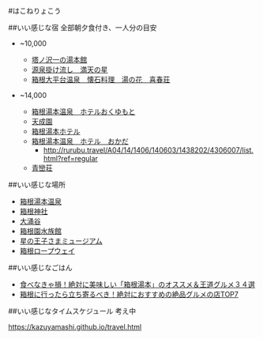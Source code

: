 #はこねりょこう

##いい感じな宿
全部朝夕食付き、一人分の目安

- ~10,000
	- [塔ノ沢一の湯本館](http://travel.yahoo.co.jp/dhotel/shisetsu/HT10012681/?ci=20160207&co=20160208&rm=1&adlt=2&pmax=9&bfd=1)
	- [源泉掛け流し　満天の星](http://travel.yahoo.co.jp/dhotel/shisetsu/HT10026203/?ci=20160207&co=20160208&rm=1&adlt=2&pmax=9&bfd=1)
	- [箱根大平台温泉　懐石料理　湯の花　喜春荘](http://travel.yahoo.co.jp/dhotel/shisetsu/HT10026204/?ci=20160207&co=20160208&rm=1&adlt=2&pmax=11&bfd=1)

- ~14,000 
	- [箱根湯本温泉　ホテルおくゆもと](http://hotel.travel.rakuten.co.jp/hotelinfo/plan/5081?f_tscm_flg=&f_tel=&f_teikei=&f_nen1=2016&f_tuki1=02&f_hi1=07&f_nen2=2016&f_tuki2=02&f_hi2=08&f_heya_su=1&f_otona_su=2&f_s1=0&f_s2=0&f_y1=0&f_y2=0&f_y3=0&f_y4=0&f_kin=&f_kin2=0&f_squeezes=&f_static=1) 
	- [天成園](http://travel.yahoo.co.jp/dhotel/shisetsu/HT10010570/?ci=20160207&co=20160208&rm=1&adlt=2&pmax=11&bfd=1)
	- [箱根湯本ホテル](http://travel.yahoo.co.jp/dhotel/shisetsu/HT10011516/?ci=20160207&co=20160208&rm=1&adlt=2&pmax=11&bfd=1)
	- [箱根湯本温泉　ホテル　おかだ](http://travel.rakuten.co.jp/HOTEL/19684/19684.html)
		- http://rurubu.travel/A04/14/1406/140603/1438202/4306007/list.html?ref=regular
    - [青巒荘](http://rurubu.travel/A04/14/1406/140615/1438403/4326012/list.html?ref=regular)

##いい感じな場所

- [箱根湯本温泉](http://www.hakoneyumoto.com/)
- [箱根神社](http://hakonejinja.or.jp/)
- [大涌谷](http://www.owakudani.com/)
- [箱根園水族館](http://www.princehotels.co.jp/amuse/hakone-en/suizokukan/)
- [星の王子さまミュージアム](http://www.tbs.co.jp/l-prince/)
- [箱根ロープウェイ](http://www.hakoneropeway.co.jp/)

##いい感じなごはん

- [食べなきゃ損！絶対に美味しい「箱根湯本」のオススメ＆王道グルメ３４選](http://find-travel.jp/article/661)
- [箱根に行ったら立ち寄るべき！絶対におすすめの絶品グルメの店TOP7](https://retrip.jp/articles/4048/)

##いい感じなタイムスケジュール
考え中

https://kazuyamashi.github.io/travel.html